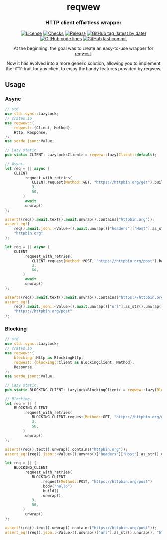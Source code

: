 <div align="center">

# reqwew

### HTTP client effortless wrapper

[![License](https://img.shields.io/badge/License-GPLv3-blue.svg)](https://www.gnu.org/licenses/gpl-3.0)
[![Checks](https://github.com/hack-ink/reqwew/actions/workflows/checks.yml/badge.svg?branch=main)](https://github.com/hack-ink/reqwew/actions/workflows/checks.yml)
[![Release](https://github.com/hack-ink/reqwew/actions/workflows/release.yml/badge.svg)](https://github.com/hack-ink/reqwew/actions/workflows/release.yml)
[![GitHub tag (latest by date)](https://img.shields.io/github/v/tag/hack-ink/reqwew)](https://github.com/hack-ink/reqwew/tags)
[![GitHub code lines](https://tokei.rs/b1/github/hack-ink/reqwew)](https://github.com/hack-ink/reqwew)
[![GitHub last commit](https://img.shields.io/github/last-commit/hack-ink/reqwew?color=red&style=plastic)](https://github.com/hack-ink/reqwew)

At the beginning, the goal was to create an easy-to-use wrapper for [reqwest](https://github.com/seanmonstar/reqwest).

Now it has evolved into a more generic solution, allowing you to implement the `HTTP` trait for any client to enjoy the handy features provided by reqwew.
</div>

## Usage

### Async

```rs
// std
use std::sync::LazyLock;
// crates.io
use reqwew::{
	reqwest::{Client, Method},
	Http, Response,
};
use serde_json::Value;

// Lazy static.
pub static CLIENT: LazyLock<Client> = reqwew::lazy(Client::default);

// Async.
let req = || async {
	CLIENT
		.request_with_retries(
			CLIENT.request(Method::GET, "https://httpbin.org/get").build().unwrap(),
			3,
			50,
		)
		.await
		.unwrap()
};

assert!(req().await.text().await.unwrap().contains("httpbin.org"));
assert_eq!(
	req().await.json::<Value>().await.unwrap()["headers"]["Host"].as_str().unwrap(),
	"httpbin.org"
);

let req = || async {
	CLIENT
		.request_with_retries(
			CLIENT.request(Method::POST, "https://httpbin.org/post").body("hello").build().unwrap(),
			3,
			50,
		)
		.await
		.unwrap()
};

assert!(req().await.text().await.unwrap().contains("https://httpbin.org/post"));
assert_eq!(
	req().await.json::<Value>().await.unwrap()["url"].as_str().unwrap(),
	"https://httpbin.org/post"
);
```

### Blocking

```rs
// std
use std::sync::LazyLock;
// crates.io
use reqwew::{
	blocking::Http as BlockingHttp,
	reqwest::{blocking::Client as BlockingClient, Method},
	Response,
};
use serde_json::Value;

// Lazy static.
pub static BLOCKING_CLIENT: LazyLock<BlockingClient> = reqwew::lazy(BlockingClient::default);

// Blocking.
let req = || {
	BLOCKING_CLIENT
		.request_with_retries(
			BLOCKING_CLIENT.request(Method::GET, "https://httpbin.org/get").build().unwrap(),
			3,
			50,
		)
		.unwrap()
};

assert!(req().text().unwrap().contains("httpbin.org"));
assert_eq!(req().json::<Value>().unwrap()["headers"]["Host"].as_str().unwrap(), "httpbin.org");

let req = || {
	BLOCKING_CLIENT
		.request_with_retries(
			BLOCKING_CLIENT
				.request(Method::POST, "https://httpbin.org/post")
				.body("hello")
				.build()
				.unwrap(),
			3,
			50,
		)
		.unwrap()
};

assert!(req().text().unwrap().contains("https://httpbin.org/post"));
assert_eq!(req().json::<Value>().unwrap()["url"].as_str().unwrap(), "https://httpbin.org/post");
```
